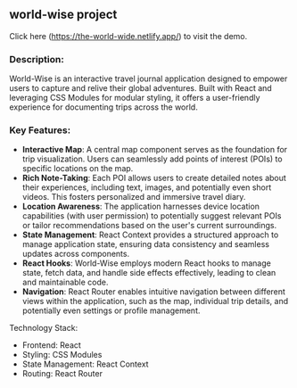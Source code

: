 ## world-wise project

Click here (https://the-world-wide.netlify.app/) to visit the demo.

### Description:

World-Wise is an interactive travel journal application designed to empower users to capture and relive their global adventures. Built with React and leveraging CSS Modules for modular styling, it offers a user-friendly experience for documenting trips across the world.

### Key Features:

- **Interactive Map**: A central map component serves as the foundation for trip visualization. Users can seamlessly add points of interest (POIs) to specific locations on the map.
- **Rich Note-Taking**: Each POI allows users to create detailed notes about their experiences, including text, images, and potentially even short videos. This fosters personalized
  and immersive travel diary.
- **Location Awareness**: The application harnesses device location capabilities (with user permission) to potentially suggest relevant POIs or tailor recommendations based on the
  user's current surroundings.
- **State Management**: React Context provides a structured approach to manage application state, ensuring data consistency and seamless updates across components.
- **React Hooks**: World-Wise employs modern React hooks to manage state, fetch data, and handle side effects effectively, leading to clean and maintainable code.
- **Navigation**: React Router enables intuitive navigation between different views within the application, such as the map, individual trip details, and potentially even settings or
  profile management.

Technology Stack:

- Frontend: React
- Styling: CSS Modules
- State Management: React Context
- Routing: React Router


